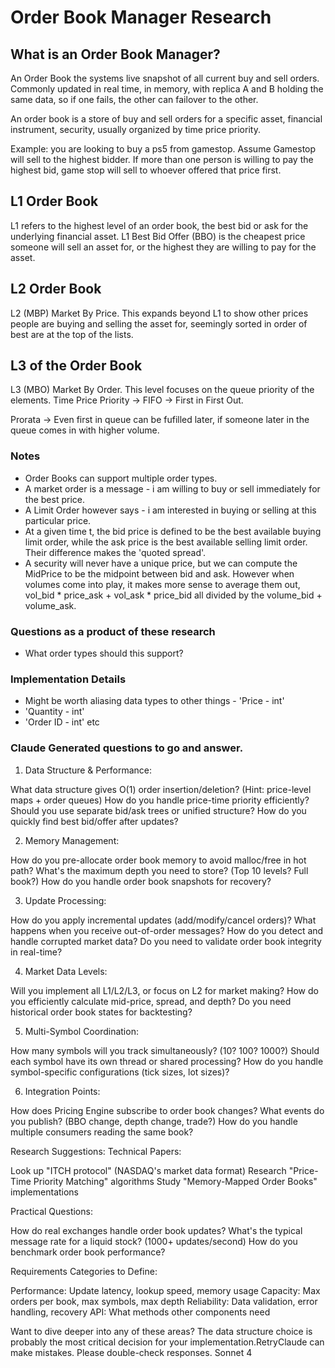 # Order Book Manager Research

## What is an Order Book Manager?
An Order Book the systems live snapshot of all current buy and sell orders.
Commonly updated in real time, in memory, with replica A and B holding the same
data, so if one fails, the other can failover to the other.

An order book is a store of buy and sell orders for a specific asset, financial
instrument, security, usually organized by time price priority.

Example: you are looking to buy a ps5 from gamestop. Assume Gamestop will sell to
the highest bidder. If more than one person is willing to pay the highest bid,
game stop will sell to whoever offered that price first.

## L1 Order Book
L1 refers to the highest level of an order book, the best bid or ask for the 
underlying financial asset. L1 Best Bid Offer (BBO) is the cheapest price someone
will sell an asset for, or the highest they are willing to pay for the asset.

## L2 Order Book
L2 (MBP) Market By Price. This expands beyond L1 to show other prices people 
are buying and selling the asset for, seemingly sorted in order of best are at
the top of the lists.

## L3 of the Order Book
L3 (MBO) Market By Order. This level focuses on the queue priority of the elements.
Time Price Priority -> FIFO -> First in First Out.

Prorata -> Even first in queue can be fufilled later, if someone later in the queue
comes in with higher volume.

### Notes
- Order Books can support multiple order types.
- A market order is a message - i am willing to buy or sell immediately for the best price.
- A Limit Order however says - i am interested in buying or selling at this particular price.
- At a given time t, the bid price is defined to be the best available buying limit order,
    while the ask price is the best available selling limit order. Their difference
    makes the 'quoted spread'.
- A security will never have a unique price, but we can compute the MidPrice to 
    be the midpoint between bid and ask. However when volumes come into play, 
    it makes more sense to average them out, vol_bid * price_ask + vol_ask * price_bid all 
    divided by the volume_bid + volume_ask.


### Questions as a product of these research
- What order types should this support?

### Implementation Details
- Might be worth aliasing data types to other things - 'Price - int'
- 'Quantity - int'
- 'Order ID - int' etc

### Claude Generated questions to go and answer.
1. Data Structure & Performance:

What data structure gives O(1) order insertion/deletion? (Hint: price-level maps + order queues)
How do you handle price-time priority efficiently?
Should you use separate bid/ask trees or unified structure?
How do you quickly find best bid/offer after updates?

2. Memory Management:

How do you pre-allocate order book memory to avoid malloc/free in hot path?
What's the maximum depth you need to store? (Top 10 levels? Full book?)
How do you handle order book snapshots for recovery?

3. Update Processing:

How do you apply incremental updates (add/modify/cancel orders)?
What happens when you receive out-of-order messages?
How do you detect and handle corrupted market data?
Do you need to validate order book integrity in real-time?

4. Market Data Levels:

Will you implement all L1/L2/L3, or focus on L2 for market making?
How do you efficiently calculate mid-price, spread, and depth?
Do you need historical order book states for backtesting?

5. Multi-Symbol Coordination:

How many symbols will you track simultaneously? (10? 100? 1000?)
Should each symbol have its own thread or shared processing?
How do you handle symbol-specific configurations (tick sizes, lot sizes)?

6. Integration Points:

How does Pricing Engine subscribe to order book changes?
What events do you publish? (BBO change, depth change, trade?)
How do you handle multiple consumers reading the same book?

Research Suggestions:
Technical Papers:

Look up "ITCH protocol" (NASDAQ's market data format)
Research "Price-Time Priority Matching" algorithms
Study "Memory-Mapped Order Books" implementations

Practical Questions:

How do real exchanges handle order book updates?
What's the typical message rate for a liquid stock? (1000+ updates/second)
How do you benchmark order book performance?

Requirements Categories to Define:

Performance: Update latency, lookup speed, memory usage
Capacity: Max orders per book, max symbols, max depth
Reliability: Data validation, error handling, recovery
API: What methods other components need

Want to dive deeper into any of these areas? The data structure choice is probably the most critical decision for your implementation.RetryClaude can make mistakes. Please double-check responses. Sonnet 4
